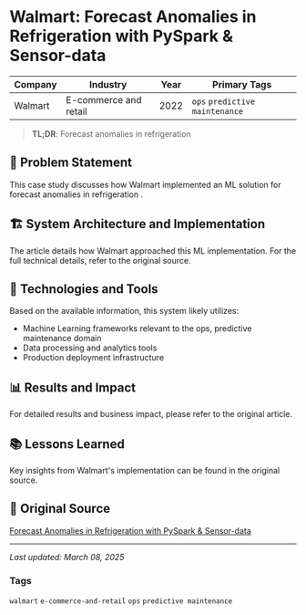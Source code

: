 # Walmart: Forecast Anomalies in Refrigeration with PySpark & Sensor-data

| Company | Industry | Year | Primary Tags | 
|---------|----------|------|--------------|
| Walmart | E-commerce and retail | 2022 | `ops` `predictive maintenance` |

> **TL;DR**: Forecast anomalies in refrigeration 

## 📝 Problem Statement

This case study discusses how Walmart implemented an ML solution for forecast anomalies in refrigeration .

## 🏗️ System Architecture and Implementation

The article details how Walmart approached this ML implementation. For the full technical details, refer to the original source.

## 🔧 Technologies and Tools

Based on the available information, this system likely utilizes:

- Machine Learning frameworks relevant to the ops, predictive maintenance domain
- Data processing and analytics tools
- Production deployment infrastructure

## 📊 Results and Impact

For detailed results and business impact, please refer to the original article.

## 📚 Lessons Learned

Key insights from Walmart's implementation can be found in the original source.

## 🔗 Original Source

[Forecast Anomalies in Refrigeration with PySpark & Sensor-data](https://medium.com/walmartglobaltech/forecast-anomalies-in-refrigeration-with-pyspark-sensor-data-195f23ae24e2)

---

*Last updated: March 08, 2025*

### Tags

`walmart` `e-commerce-and-retail` `ops` `predictive maintenance`
